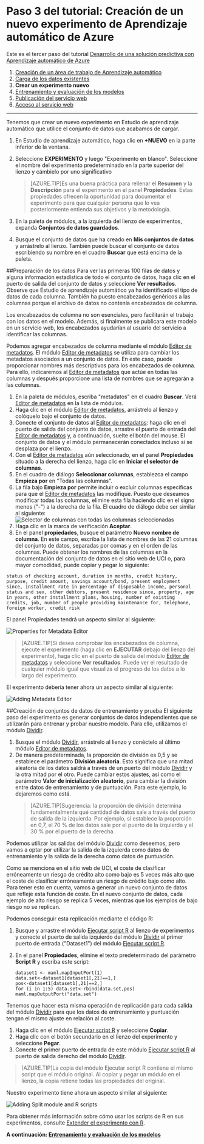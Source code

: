 <properties 
	pageTitle="Paso 3: Creación de un nuevo experimento de Aprendizaje automático | Microsoft Azure" 
	description="Paso 3 del tutorial Desarrollo de una solución predictiva: crear un nuevo experimento de aprendizaje en Estudio de aprendizaje automático de Azure." 
	services="machine-learning" 
	documentationCenter="" 
	authors="garyericson" 
	manager="paulettm" 
	editor="cgronlun"/>

<tags 
	ms.service="machine-learning" 
	ms.workload="data-services" 
	ms.tgt_pltfrm="na" 
	ms.devlang="na" 
	ms.topic="article" 
	ms.date="07/10/2015" 
	ms.author="garye"/>


# Paso 3 del tutorial: Creación de un nuevo experimento de Aprendizaje automático de Azure

Este es el tercer paso del tutorial [Desarrollo de una solución predictiva con Aprendizaje automático de Azure](machine-learning-walkthrough-develop-predictive-solution.md)


1.	[Creación de un área de trabajo de Aprendizaje automático](machine-learning-walkthrough-1-create-ml-workspace.md)
2.	[Carga de los datos existentes](machine-learning-walkthrough-2-upload-data.md)
3.	**Crear un experimento nuevo**
4.	[Entrenamiento y evaluación de los modelos](machine-learning-walkthrough-4-train-and-evaluate-models.md)
5.	[Publicación del servicio web](machine-learning-walkthrough-5-publish-web-service.md)
6.	[Acceso al servicio web](machine-learning-walkthrough-6-access-web-service.md)

----------

Tenemos que crear un nuevo experimento en Estudio de aprendizaje automático que utilice el conjunto de datos que acabamos de cargar.

1.	En Estudio de aprendizaje automático, haga clic en **+NUEVO** en la parte inferior de la ventana.
2.	Seleccione **EXPERIMENTO** y luego "Experimento en blanco". Seleccione el nombre del experimento predeterminado en la parte superior del lienzo y cámbielo por uno significativo

	> [AZURE.TIP]Es una buena práctica para rellenar el **Resumen** y la **Descripción** para el experimento en el panel **Propiedades**. Estas propiedades ofrecen la oportunidad para documentar el experimento para que cualquier persona que lo vea posteriormente entienda sus objetivos y la metodología.

3.	En la paleta de módulos, a la izquierda del lienzo de experimentos, expanda **Conjuntos de datos guardados**.
4.	Busque el conjunto de datos que ha creado en **Mis conjuntos de datos** y arrástrelo al lienzo. También puede buscar el conjunto de datos escribiendo su nombre en el cuadro **Buscar** que está encima de la paleta.  

##Preparación de los datos
Para ver las primeras 100 filas de datos y alguna información estadística de todo el conjunto de datos, haga clic en el puerto de salida del conjunto de datos y seleccione **Ver resultados**. Observe que Estudio de aprendizaje automático ya ha identificado el tipo de datos de cada columna. También ha puesto encabezados genéricos a las columnas porque el archivo de datos no contenía encabezados de columna.

Los encabezados de columna no son esenciales, pero facilitarán el trabajo con los datos en el modelo. Además, si finalmente se publicara este modelo en un servicio web, los encabezados ayudarían al usuario del servicio a identificar las columnas.

Podemos agregar encabezados de columna mediante el módulo [Editor de metadatos][metadata-editor]. El módulo [Editor de metadatos][metadata-editor] se utiliza para cambiar los metadatos asociados a un conjunto de datos. En este caso, puede proporcionar nombres más descriptivos para los encabezados de columna. Para ello, indicaremos al [Editor de metadatos][metadata-editor] que actúe en todas las columnas y después proporcione una lista de nombres que se agregarán a las columnas.

1.	En la paleta de módulos, escriba "metadatos" en el cuadro **Buscar**. Verá [Editor de metadatos][metadata-editor] en la lista de módulos.
2.	Haga clic en el módulo [Editor de metadatos][metadata-editor], arrástrelo al lienzo y colóquelo bajo el conjunto de datos.
3.	Conecte el conjunto de datos al [Editor de metadatos][metadata-editor]: haga clic en el puerto de salida del conjunto de datos, arrastre el puerto de entrada del [Editor de metadatos][metadata-editor] y, a continuación, suelte el botón del mouse. El conjunto de datos y el módulo permanecerán conectados incluso si se desplaza por el lienzo.
4.	Con el [Editor de metadatos][metadata-editor] aún seleccionado, en el panel **Propiedades** situado a la derecha del lienzo, haga clic en **Iniciar el selector de columnas**.
5.	En el cuadro de diálogo **Seleccionar columnas**, establezca el campo **Empieza por** en "Todas las columnas".
6.	La fila bajo **Empieza por** permite incluir o excluir columnas específicas para que el [Editor de metadatos][metadata-editor] las modifique. Puesto que deseamos modificar todas las columnas, elimine esta fila haciendo clic en el signo menos ("-") a la derecha de la fila. El cuadro de diálogo debe ser similar al siguiente:  
    ![Selector de columnas con todas las columnas seleccionadas][4]
7.	Haga clic en la marca de verificación **Aceptar**. 
8.	En el panel **propiedades**, busque el parámetro **Nuevo nombre de columna**. En este campo, escriba la lista de nombres de las 21 columnas del conjunto de datos, separadas por comas y en el orden de las columnas. Puede obtener los nombres de las columnas en la documentación del conjunto de datos en el sitio web de UCI o, para mayor comodidad, puede copiar y pegar lo siguiente:  

<!-- try the same thing without upper-case 
		Status of checking account, Duration in months, Credit history, Purpose, Credit amount, Savings account/bond, Present employment since, Installment rate in percentage of disposable income, Personal status and sex, Other debtors, Present residence since, Property, Age in years, Other installment plans, Housing, Number of existing credits, Job, Number of people providing maintenance for, Telephone, Foreign worker, Credit risk  
-->

	status of checking account, duration in months, credit history, purpose, credit amount, savings account/bond, present employment since, installment rate in percentage of disposable income, personal status and sex, other debtors, present residence since, property, age in years, other installment plans, housing, number of existing credits, job, number of people providing maintenance for, telephone, foreign worker, credit risk  

El panel Propiedades tendrá un aspecto similar al siguiente:

![Properties for Metadata Editor][1]

> [AZURE.TIP]Si desea comprobar los encabezados de columna, ejecute el experimento (haga clic en **EJECUTAR** debajo del lienzo del experimento), haga clic en el puerto de salida del módulo [Editor de metadatos][metadata-editor] y seleccione **Ver resultados**. Puede ver el resultado de cualquier módulo igual que visualiza el progreso de los datos a lo largo del experimento.

El experimento debería tener ahora un aspecto similar al siguiente:

![Adding Metadata Editor][2]
 
##Creación de conjuntos de datos de entrenamiento y prueba
El siguiente paso del experimento es generar conjuntos de datos independientes que se utilizarán para entrenar y probar nuestro modelo. Para ello, utilizamos el módulo [Dividir][split].

1.	Busque el módulo [Dividir][split], arrástrelo al lienzo y conéctelo al último módulo [Editor de metadatos][metadata-editor].
2.	De manera predeterminada, la proporción de división es 0,5 y se establece el parámetro **División aleatoria**. Esto significa que una mitad aleatoria de los datos saldrá a través de un puerto del módulo [Dividir][split] y la otra mitad por el otro. Puede cambiar estos ajustes, así como el parámetro **Valor de inicialización aleatorio**, para cambiar la división entre datos de entrenamiento y de puntuación. Para este ejemplo, lo dejaremos como está.
	> [AZURE.TIP]Sugerencia: la proporción de división determina fundamentalmente qué cantidad de datos sale a través del puerto de salida de la izquierda. Por ejemplo, si establece la proporción en 0,7, el 70 % de los datos sale por el puerto de la izquierda y el 30 % por el puerto de la derecha.  
	
Podemos utilizar las salidas del módulo [Dividir][split] como deseemos, pero vamos a optar por utilizar la salida de la izquierda como datos de entrenamiento y la salida de la derecha como datos de puntuación.

Como se menciona en el sitio web de UCI, el coste de clasificar erróneamente un riesgo de crédito alto como bajo es 5 veces más alto que el coste de clasificar erróneamente un riesgo de crédito bajo como alto. Para tener esto en cuenta, vamos a generar un nuevo conjunto de datos que refleje esta función de coste. En el nuevo conjunto de datos, cada ejemplo de alto riesgo se replica 5 veces, mientras que los ejemplos de bajo riesgo no se replican.

Podemos conseguir esta replicación mediante el código R:

1.	Busque y arrastre el módulo [Ejecutar script R][execute-r-script] al lienzo de experimentos y conecte el puerto de salida izquierdo del módulo [Dividir][split] al primer puerto de entrada ("Dataset1") del módulo [Ejecutar script R][execute-r-script].
2.	En el panel **Propiedades**, elimine el texto predeterminado del parámetro **Script R** y escriba este script: 

		dataset1 <- maml.mapInputPort(1)
		data.set<-dataset1[dataset1[,21]==1,]
		pos<-dataset1[dataset1[,21]==2,]
		for (i in 1:5) data.set<-rbind(data.set,pos)
		maml.mapOutputPort("data.set")


Tenemos que hacer esta misma operación de replicación para cada salida del módulo [Dividir][split] para que los datos de entrenamiento y puntuación tengan el mismo ajuste en relación al coste.

1.	Haga clic en el módulo [Ejecutar script R][execute-r-script] y seleccione **Copiar**.
2.	Haga clic con el botón secundario en el lienzo del experimento y seleccione **Pegar**.
3.	Conecte el primer puerto de entrada de este módulo [Ejecutar script R][execute-r-script] al puerto de salida derecho del módulo [Dividir][split].  

> [AZURE.TIP]La copia del módulo Ejecutar script R contiene el mismo script que el módulo original. Al copiar y pegar un módulo en el lienzo, la copia retiene todas las propiedades del original.
>
Nuestro experimento tiene ahora un aspecto similar al siguiente:
 
![Adding Split module and R scripts][3]

Para obtener más información sobre cómo usar los scripts de R en sus experimentos, consulte [Extender el experimento con R](machine-learning-extend-your-experiment-with-r.md).

**A continuación: [Entrenamiento y evaluación de los modelos](machine-learning-walkthrough-4-train-and-evaluate-models.md)**


[1]: ./media/machine-learning-walkthrough-3-create-new-experiment/create1.png
[2]: ./media/machine-learning-walkthrough-3-create-new-experiment/create2.png
[3]: ./media/machine-learning-walkthrough-3-create-new-experiment/create3.png
[4]: ./media/machine-learning-walkthrough-3-create-new-experiment/columnselector.png


<!-- Module References -->
[execute-r-script]: https://msdn.microsoft.com/library/azure/30806023-392b-42e0-94d6-6b775a6e0fd5/
[metadata-editor]: https://msdn.microsoft.com/library/azure/370b6676-c11c-486f-bf73-35349f842a66/
[split]: https://msdn.microsoft.com/library/azure/70530644-c97a-4ab6-85f7-88bf30a8be5f/
 

<!---HONumber=August15_HO6-->